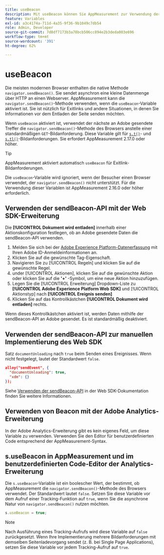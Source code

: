 ```yaml
---
title: useBeacon
description: Mit useBeacon können Sie AppMeasurement zur Verwendung der sendBeacon-API des Browsers zwingen.
feature: Variables
exl-id: a3c4174a-711d-4a35-9f36-9b1049c7db54
role: Admin, Developer
source-git-commit: 7d8df7173b3a78bcb506cc894e2b3deda003e696
workflow-type: tm+mt
source-wordcount: '391'
ht-degree: 62%

---
```


# useBeacon

Die meisten modernen Browser enthalten die native Methode `navigator.sendBeacon()`. Sie sendet asynchron eine kleine Datenmenge über HTTP an einen Webserver. AppMeasurement kann die `navigator.sendBeacon()`-Methode verwenden, wenn die `useBeacon`-Variable aktiviert ist. Sie ist nützlich für Exitlinks und andere Situationen, in denen Sie Informationen vor dem Entladen der Seite senden möchten.

Wenn `useBeacon` aktiviert ist, verwendet der nächste an Adobe gesendete Treffer die `navigator.sendBeacon()`-Methode des Browsers anstelle einer standardmäßigen `GET`-Bildanforderung. Diese Variable gilt für [`s.t()`](../functions/t-method.md)- und [`s.tl()`](../functions/tl-method.md)-Bildanforderungen. Sie erfordert AppMeasurement 2.17.0 oder höher.

>[!TIP]
>
>AppMeasurement aktiviert automatisch `useBeacon` für Exitlink-Bildanforderungen.

Die `useBeacon`-Variable wird ignoriert, wenn der Besucher einen Browser verwendet, der `navigator.sendBeacon()` nicht unterstützt. Für die Verwendung dieser Variablen ist AppMeasurement 2.16.0 oder höher erforderlich.

## Verwenden der sendBeacon-API mit der Web SDK-Erweiterung

Die **[!UICONTROL Dokument wird entladen]** innerhalb einer Aktionskonfiguration festlegen, ob an Adobe gesendete Daten die sendBeacon-API verwenden.

1. Melden Sie sich bei der [Adobe Experience Platform-Datenerfassung](https://experience.adobe.com/data-collection) mit Ihren Adobe ID-Anmeldeinformationen an.
1. Klicken Sie auf die gewünschte Tag-Eigenschaft.
1. Navigieren Sie zu [!UICONTROL Regeln] und klicken Sie auf die gewünschte Regel.
1. under [!UICONTROL Aktionen], klicken Sie auf die gewünschte Aktion oder klicken Sie auf die **&#39;+&#39;** -Symbol, um eine neue Aktion hinzuzufügen.
1. Legen Sie die [!UICONTROL Erweiterung] Dropdown-Liste zu **[!UICONTROL Adobe Experience Platform Web SDK]** und [!UICONTROL Aktionstyp] nach **[!UICONTROL Ereignis senden]**
1. Klicken Sie auf das Kontrollkästchen **[!UICONTROL Dokument wird entladen]** rechts.

Wenn dieses Kontrollkästchen aktiviert ist, werden Daten mithilfe der sendBeacon-API an Adobe gesendet. Es ist standardmäßig deaktiviert.

## Verwenden der sendBeacon-API zur manuellen Implementierung des Web SDK

Satz `documentUnloading` nach `true` beim Senden eines Ereignisses. Wenn nicht festgelegt, lautet der Standardwert `false`.

```json
alloy("sendEvent", {
  "documentUnloading": true,
  "xdm": {}
});
```

Siehe [Verwenden der sendBeacon-API](https://experienceleague.adobe.com/docs/experience-platform/edge/fundamentals/tracking-events.html#using-the-sendbeacon-api) in der Web SDK-Dokumentation finden Sie weitere Informationen.

## Verwenden von Beacon mit der Adobe Analytics-Erweiterung

In der Adobe Analytics-Erweiterung gibt es kein eigenes Feld, um diese Variable zu verwenden. Verwenden Sie den Editor für benutzerdefinierten Code entsprechend der AppMeasurement-Syntax.

## s.useBeacon in AppMeasurement und im benutzerdefinierten Code-Editor der Analytics-Erweiterung

Die `s.useBeacon`-Variable ist ein boolescher Wert, der bestimmt, ob AppMeasurement die `navigator.sendBeacon()`-Methode des Browsers verwendet. Der Standardwert lautet `false`. Setzen Sie diese Variable vor dem Aufruf einer Tracking-Funktion auf `true`, wenn Sie die asynchrone Natur von `navigator.sendBeacon()` nutzen möchten.

```js
s.useBeacon = true;
```

>[!NOTE]
>
>Nach Ausführung eines Tracking-Aufrufs wird diese Variable auf `false` zurückgesetzt. Wenn Ihre Implementierung mehrere Bildanforderungen mit demselben Seitenladevorgang sendet (z. B. bei Single Page Applications), setzen Sie diese Variable vor jedem Tracking-Aufruf auf `true`.
